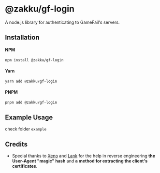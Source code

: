 # @zakku/gf-login

A node.js library for authenticating to GameFail's servers.

## Installation

#### NPM

```bash
npm install @zakku/gf-login
```

#### Yarn

```bash
yarn add @zakku/gf-login
```

#### PNPM

```bash
pnpm add @zakku/gf-login
```

## Example Usage

check folder `example`

## Credits

- Special thanks to [Xeno](https://github.com/imxeno) and [Lank](https://github.com/Lank891) for the help in reverse engineering **the User-Agent "magic" hash** and **a method for extracting the client's certificates**.
